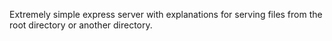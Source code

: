 Extremely simple express server with explanations for serving files from the root directory or another directory. 
